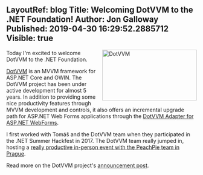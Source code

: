 LayoutRef: blog
Title: Welcoming DotVVM to the .NET Foundation!
Author: Jon Galloway
Published: 2019-04-30 16:29:52.2885712
Visible: true
---
<p><a href="https://www.dotvvm.com/"><img alt="DotVVM" src="assets/posts/logo-dotvvm.svg" style="float: right; width: 250px; height: 134px;" /></a>Today I'm excited to welcome DotVVM to the .NET Foundation.</p>

<p><a href="https://www.dotvvm.com/">DotVVM</a> is an MVVM framework for ASP.NET Core and OWIN. The DotVVM project has been under active development for almost 5 years. In addition to providing some nice productivity features through MVVM development and controls, it also offers an incremental upgrade path for ASP.NET Web Forms applications through the <a href="https://www.dotvvm.com/blog/48/Announcing-DotVVM-Adapters-for-ASP-NET-Web-Forms">DotVVM Adapter&nbsp;for ASP.NET WebForms</a>.</p>

<p>I first worked with&nbsp;Tomáš and the DotVVM team when they participated in the .NET Summer Hackfest in 2017. The DotVVM team really jumped in, hosting a <a href="https://www.dotvvm.com/blog/26/NET-Summer-Hackfest-Session-in-Prague">really productive in-person event with the PeachPie team in Prague</a>.&nbsp;</p>

<p>Read more on the DotVVM project's <a href="https://www.dotvvm.com/blog/57/DotVVM-joins-the-NET-Foundation">announcement post</a>.</p>
